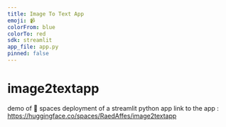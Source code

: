 ```yaml
---
title: Image To Text App
emoji: 📹
colorFrom: blue
colorTo: red 
sdk: streamlit
app_file: app.py
pinned: false 
---
```


# image2textapp
demo of 🤗 spaces deployment of a streamlit python app
link to the app : https://huggingface.co/spaces/RaedAffes/image2textapp
